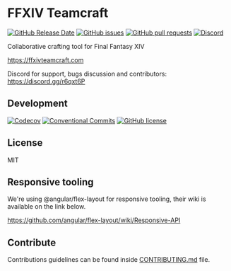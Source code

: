 # FFXIV Teamcraft

[![GitHub Release Date](https://img.shields.io/github/release-date/ffxiv-teamcraft/ffxiv-teamcraft.svg)](https://github.com/ffxiv-teamcraft/ffxiv-teamcraft/releases)
[![GitHub issues](https://img.shields.io/github/issues/ffxiv-teamcraft/ffxiv-teamcraft.svg)](https://github.com/ffxiv-teamcraft/ffxiv-teamcraft/issues)
[![GitHub pull requests](https://img.shields.io/github/issues-pr/ffxiv-teamcraft/ffxiv-teamcraft.svg)](https://github.com/ffxiv-teamcraft/ffxiv-teamcraft/pulls)
[![Discord](https://img.shields.io/discord/355013337748209665.svg)](https://discord.gg/r6qxt6P)

Collaborative crafting tool for Final Fantasy XIV

https://ffxivteamcraft.com

Discord for support, bugs discussion and contributors: https://discord.gg/r6qxt6P

## Development

[![Codecov](https://img.shields.io/codecov/c/github/ffxiv-teamcraft/ffxiv-teamcraft.svg?branch=staging)](https://codecov.io/github/ffxiv-teamcraft/ffxiv-teamcraft?branch=staging)
[![Conventional Commits](https://img.shields.io/badge/Conventional%20Commits-1.0.0-yellow.svg)](https://conventionalcommits.org)
[![GitHub license](https://img.shields.io/github/license/ffxiv-teamcraft/ffxiv-teamcraft.svg)](https://github.com/ffxiv-teamcraft/ffxiv-teamcraft/blob/staging/LICENSE)

## License

MIT

## Responsive tooling

We're using @angular/flex-layout for responsive tooling, their wiki is available on the link below.

https://github.com/angular/flex-layout/wiki/Responsive-API

## Contribute

Contributions guidelines can be found inside [CONTRIBUTING.md](https://github.com/ffxiv-teamcraft/ffxiv-teamcraft/blob/staging/CONTRIBUTING.md) file.
